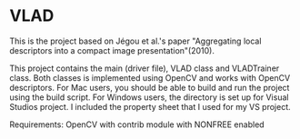 # VLAD

This is the project based on Jégou et al.'s paper "Aggregating local descriptors
into a compact image presentation"(2010).


This project contains the main (driver file), VLAD class and VLADTrainer class.
Both classes is implemented using OpenCV and works with OpenCV descriptors.
For Mac users, you should be able to build and run the project using the build
script. For Windows users, the directory is set up for Visual Studios project.
I included the property sheet that I used for my VS project.


Requirements: OpenCV with contrib module with NONFREE enabled